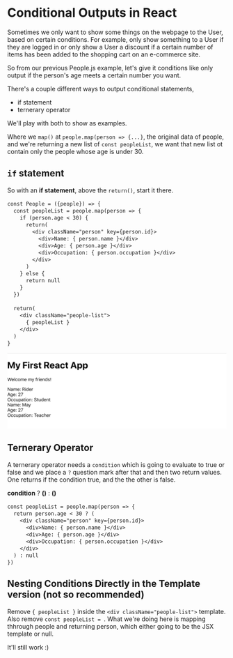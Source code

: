 # Conditional Outputs in React

Sometimes we only want to show some things on the webpage to the User, based on certain conditions. For example, only show something to a User if they are logged in or only show a User a discount if a certain number of items has been added to the shopping cart on an e-commerce site. 

So from our previous People.js example, let's give it conditions like only output if the person's age meets a certain number you want.

There's a couple different ways to output conditional statements, 

* if statement
* ternerary operator

We'll play with both to show as examples.

Where we ```map()``` at ```people.map(person => {...}```, the original data of people, and we're returning a new list of ```const peopleList```, we want that new list ot contain only the people whose age is under 30.

## ```if``` statement
So with an **if statement**, above the ```return()```, start it there.

```
const People = ({people}) => {
  const peopleList = people.map(person => {
    if (person.age < 30) {
      return(
        <div className="person" key={person.id}>
          <div>Name: { person.name }</div>
          <div>Age: { person.age }</div>
          <div>Occupation: { person.occupation }</div>
        </div>
      )
    } else {
      return null
    }
  })

  return(
    <div className="people-list">
      { peopleList }
    </div>
  )
}
```

<kbd>![alt text](img/under30.png "screenshot")</kbd>

## Ternerary Operator

A ternerary operator needs a ```condition``` which is going to evaluate to true or false and we place a ```?``` question mark after that and then two return values. One returns if the condition true, and the the other is false.

**condition** ? **()** : **()**

```
const peopleList = people.map(person => {
  return person.age < 30 ? (
    <div className="person" key={person.id}>
      <div>Name: { person.name }</div>
      <div>Age: { person.age }</div>
      <div>Occupation: { person.occupation }</div>
    </div>
  ) : null
})
```

## Nesting Conditions Directly in the Template version (not so recommended)

Remove ```{ peopleList }``` inside the ```<div className="people-list">``` template. Also remove ```const peopleList = ```. What we're doing here is mapping thhrough people and returning person, which either going to be the JSX template or null.

It'll still work :)